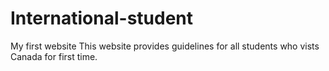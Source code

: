 # International-student
My first website
This website provides guidelines for all students who vists Canada for first time.